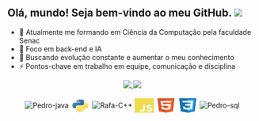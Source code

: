 ## <h2> Olá, mundo! Seja bem-vindo ao meu GitHub. <img src="https://github.com/abdoachhoubi/abdoachhoubi/blob/main/gifs/Hi.gif" width="30"></h2>
</h2>

- 🔭 Atualmente me formando em Ciência da Computação pela faculdade Senac
- 🌱 Foco em back-end e IA
- 🤔 Buscando evolução constante e aumentar o meu conhecimento
- ⚡ Pontos-chave em trabalho em equipe, comunicação e disciplina

<div align="center">
  <a href="https://github.com/pezbittencourt">
       <img height="180em" src="https://github-readme-stats.vercel.app/api/top-langs/?username=pezbittencourt&layout=compact"/>
    <img height="180em" src="https://github-readme-stats.vercel.app/api?username=pezbittencourt&show_icons=true&theme=default&include_all_commits=false&count_private=true"/>
  </a>
</div>

<div align="center">
<div style="display: inline_block"><br>

  <img align="center" alt="Pedro-java" height="35" width="45" src="https://cdn.jsdelivr.net/gh/devicons/devicon@latest/icons/java/java-original-wordmark.svg" />
  <img align="center" alt="Pedro-Python" height="30" width="40" src="https://raw.githubusercontent.com/devicons/devicon/master/icons/python/python-original.svg"/>
  <img align="center" alt="Rafa-C++" height="30" width="40" src="https://cdn.jsdelivr.net/gh/devicons/devicon@latest/icons/cplusplus/cplusplus-original.svg" />
  <img align="center" alt="Pedro-Js" height="30" width="40" src="https://raw.githubusercontent.com/devicons/devicon/master/icons/javascript/javascript-plain.svg"/>
  <img align="center" alt="Pedro-HTML" height="30" width="40" src="https://raw.githubusercontent.com/devicons/devicon/master/icons/html5/html5-original.svg"/>
  <img align="center" alt="Pedro-CSS" height="30" width="40" src="https://raw.githubusercontent.com/devicons/devicon/master/icons/css3/css3-original.svg"/> 
  <img align="center" alt="Pedro-sql" height="40" width="45" src="https://cdn.jsdelivr.net/gh/devicons/devicon@latest/icons/mysql/mysql-original-wordmark.svg" />
          
</div> 
</div>
